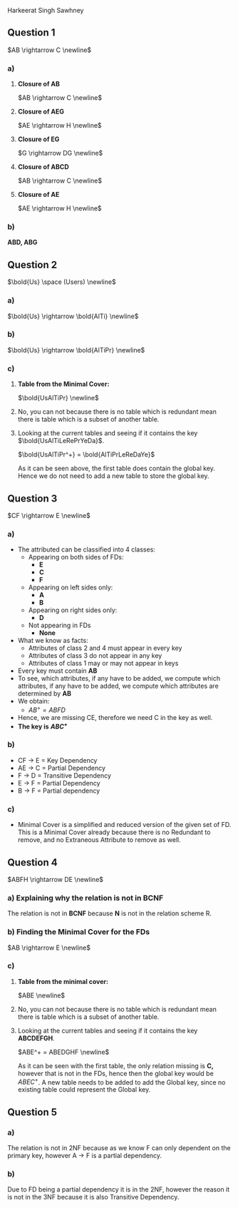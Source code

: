 Harkeerat Singh Sawhney

## Question 1

$AB \rightarrow C \newline$

### a)

1. **Closure of AB**
    
    $AB \rightarrow C \newline$
    
2. **Closure of AEG**
    
    $AE \rightarrow H \newline$
    
3. **Closure of EG**
    
    $G \rightarrow DG \newline$
    
4. **Closure of ABCD**
    
    $AB \rightarrow C \newline$
    
5. **Closure of AE**
    
    $AE \rightarrow H \newline$
    

### b)

**ABD, ABG**

## Question 2

$\bold{Us} \space (Users) \newline$

### a)

$\bold{Us} \rightarrow \bold{AlTi} \newline$

### b)

$\bold{Us} \rightarrow \bold{AlTiPr} \newline$

### c)

1. **Table from the Minimal Cover:**
    
    $\bold{UsAlTiPr} \newline$
    
2. No, you can not because there is no table which is redundant mean there is table which is a subset of another table.
3. Looking at the current tables and seeing if it contains the key $\bold{UsAlTiLeRePrYeDa}$﻿.
    
    $\bold{UsAlTiPr^+} = \bold{AlTiPrLeReDaYe}$
    
    As it can be seen above, the first table does contain the global key. Hence we do not need to add a new table to store the global key.
    

## Question 3

$CF \rightarrow E \newline$

### a)

- The attributed can be classified into 4 classes:
    - Appearing on both sides of FDs:
        - **E**
        - **C**
        - **F**
    - Appearing on left sides only:
        - **A**
        - **B**
    - Appearing on right sides only:
        - **D**
    - Not appearing in FDs
        - **None**
- What we know as facts:
    - Attributes of class 2 and 4 must appear in every key
    - Attributes of class 3 do not appear in any key
    - Attributes of class 1 may or may not appear in keys
- Every key must contain **AB**
- To see, which attributes, if any have to be added, we compute which attributes, if any have to be added, we compute which attributes are determined by **AB**
- We obtain:
    - $AB^+ = ABFD$﻿
- Hence, we are missing CE, therefore we need C in the key as well.
- **The key is** **$ABC^+$**﻿

### b)

- CF → E = Key Dependency
- AE → C = Partial Dependency
- F → D = Transitive Dependency
- E → F = Partial Dependency
- B → F = Partial dependency

### c)

- Minimal Cover is a simplified and reduced version of the given set of FD. This is a Minimal Cover already because there is no Redundant to remove, and no Extraneous Attribute to remove as well.

## Question 4

$ABFH \rightarrow DE \newline$

### a) Explaining why the relation is not in BCNF

The relation is not in **BCNF** because **N** is not in the relation scheme R.

### b) Finding the Minimal Cover for the FDs

$AB \rightarrow E \newline$

### c)

1. **Table from the minimal cover:**
    
    $ABE \newline$
    
2. No, you can not because there is no table which is redundant mean there is table which is a subset of another table.
3. Looking at the current tables and seeing if it contains the key **ABCDEFGH**.
    
    $ABE^+ = ABEDGHF \newline$
    
    As it can be seen with the first table, the only relation missing is **C,** however that is not in the FDs, hence then the global key would be $ABEC^+$﻿. A new table needs to be added to add the Global key, since no existing table could represent the Global key.
    

## Question 5

### a)

The relation is not in 2NF because as we know F can only dependent on the primary key, however A → F is a partial dependency.

### b)

Due to FD being a partial dependency it is in the 2NF, however the reason it is not in the 3NF because it is also Transitive Dependency.